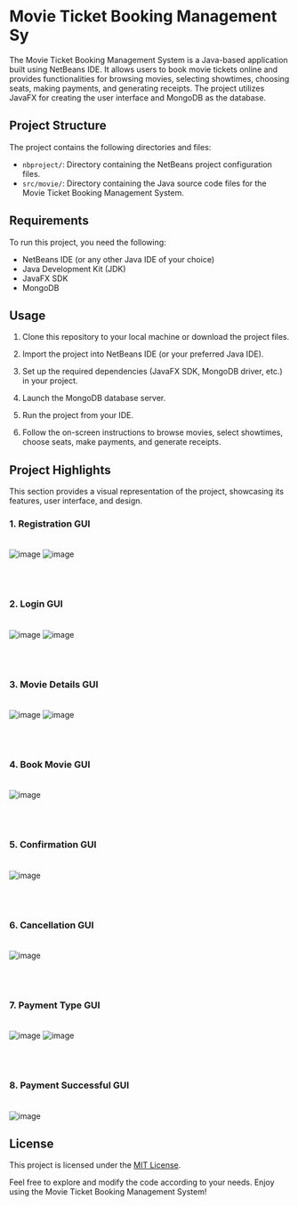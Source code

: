 # Movie Ticket Booking Management Sy

The Movie Ticket Booking Management System is a Java-based application built using NetBeans IDE. It allows users to book movie tickets online and provides functionalities for browsing movies, selecting showtimes, choosing seats, making payments, and generating receipts. The project utilizes JavaFX for creating the user interface and MongoDB as the database.

## Project Structure

The project contains the following directories and files:

- `nbproject/`: Directory containing the NetBeans project configuration files.
- `src/movie/`: Directory containing the Java source code files for the Movie Ticket Booking Management System.

## Requirements

To run this project, you need the following:

- NetBeans IDE (or any other Java IDE of your choice)
- Java Development Kit (JDK)
- JavaFX SDK
- MongoDB

## Usage

1. Clone this repository to your local machine or download the project files.

2. Import the project into NetBeans IDE (or your preferred Java IDE).

3. Set up the required dependencies (JavaFX SDK, MongoDB driver, etc.) in your project.

4. Launch the MongoDB database server.

5. Run the project from your IDE.

6. Follow the on-screen instructions to browse movies, select showtimes, choose seats, make payments, and generate receipts.

## Project Highlights

This section provides a visual representation of the project, showcasing its features, user interface, and design. <br>
### 1. Registration GUI <br><br>

![image](https://github.com/Aminah09/movie-ticket-booking-management-system/assets/78598270/4f136307-812d-40c8-9979-bc98edd18c9e)
![image](https://github.com/Aminah09/movie-ticket-booking-management-system/assets/78598270/f2b4b8eb-0a70-4e9a-931c-1ecea677b261)

<br><br>
### 2. Login GUI <br><br>

![image](https://github.com/Aminah09/movie-ticket-booking-management-system/assets/78598270/fe2fe68d-7332-4440-b13e-bbd56c9f5034)
![image](https://github.com/Aminah09/movie-ticket-booking-management-system/assets/78598270/25ff1127-0a15-49ef-8c09-499411c5110e)

<br><br>
### 3. Movie Details GUI <br><br>

![image](https://github.com/Aminah09/movie-ticket-booking-management-system/assets/78598270/5dc662a7-7f31-45c7-8a86-9c87cf74c26f)
![image](https://github.com/Aminah09/movie-ticket-booking-management-system/assets/78598270/08b1e8e6-04e3-47af-814e-b2bd11dfdac7)

<br><br>
### 4. Book Movie GUI <br><br>
![image](https://github.com/Aminah09/movie-ticket-booking-management-system/assets/78598270/1c4b40f9-c0de-41f2-9af1-2ca848c11019)

<br><br>
### 5. Confirmation GUI <br><br>
![image](https://github.com/Aminah09/movie-ticket-booking-management-system/assets/78598270/eee3cb03-d343-4ae3-b023-1fc8b4ce3695)

<br><br>
### 6. Cancellation GUI <br><br>
![image](https://github.com/Aminah09/movie-ticket-booking-management-system/assets/78598270/2573bde0-8f65-4064-8221-32949a00b1ec)

<br><br>
### 7. Payment Type GUI <br><br>
![image](https://github.com/Aminah09/movie-ticket-booking-management-system/assets/78598270/d15d9f23-8708-4944-a54d-66d1b7a04717)
![image](https://github.com/Aminah09/movie-ticket-booking-management-system/assets/78598270/de4d40d6-0d5d-4b84-8c2d-e707a2e7129e)

<br><br>
### 8. Payment Successful GUI <br><br>
![image](https://github.com/Aminah09/movie-ticket-booking-management-system/assets/78598270/b84ad32f-86ef-48d1-b097-f4f0cf77c65a)


## License

This project is licensed under the [MIT License](LICENSE).

Feel free to explore and modify the code according to your needs. Enjoy using the Movie Ticket Booking Management System!

